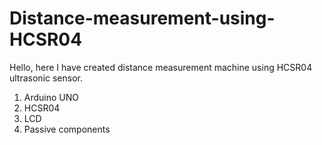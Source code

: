 # Distance-measurement-using-HCSR04
Hello,
here I have created distance measurement machine using HCSR04 ultrasonic sensor.
1. Arduino UNO
2. HCSR04
3. LCD
4. Passive components
